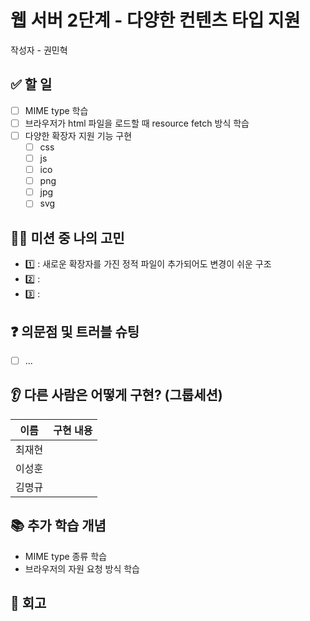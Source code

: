 # 웹 서버 2단계 - 다양한 컨텐츠 타입 지원

작성자 - 권민혁

## ✅ 할 일
- [ ] MIME type 학습
- [ ] 브라우저가 html 파일을 로드할 때 resource fetch 방식 학습
- [ ] 다양한 확장자 지원 기능 구현 
  - [ ] css 
  - [ ] js
  - [ ] ico
  - [ ] png
  - [ ] jpg
  - [ ] svg

## 👨‍💻 미션 중 나의 고민
- 1️⃣ : 새로운 확장자를 가진 정적 파일이 추가되어도 변경이 쉬운 구조
- 2️⃣ :
- 3️⃣ :

## ❓ 의문점 및 트러블 슈팅

- [ ] ... 

## 👂 다른 사람은 어떻게 구현? (그룹세션)

| 이름  | 구현 내용                                                                                                                 |
|-----|-----------------------------------------------------------------------------------------------------------------------|
| 최재현 |  |
| 이성훈 |  |
| 김명규 |  |

## 📚 추가 학습 개념
- MIME type 종류 학습
- 브라우저의 자원 요청 방식 학습

## 🧐 회고

